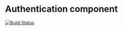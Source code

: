 # Authentication component

[![Build Status](https://travis-ci.org/CentralApps/Authentication.png)](https://travis-ci.org/CentralApps/Authentication)